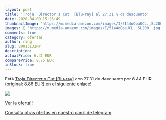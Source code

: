 ```yaml
---
layout: post
title: 'Troja  Director s Cut  [Blu-ray] al 27.31 % de descuento'
date: 2020-04-09 15:26:49
thumbnailImage: 'https://m.media-amazon.com/images/I/5144oQpaUCL._SL200_.jpg'
images: [ 'https://m.media-amazon.com/images/I/5144oQpaUCL._SL200_.jpg' ]
comments: true
category: ofertas
author: ring
slug: B0013IJ2NY
description:
actualPrice: 6.44 EUR
comparePrice: 8.86 EUR
inStock: true
---
```


Está [Troja  Director s Cut  [Blu-ray]](https://www.amazon.com/dp/B0013IJ2NY/?tag=redken08-20) con 27.31 de descuento por 6.44 EUR (original: 8.86 EUR) en el siguiente enlace!

[![](https://m.media-amazon.com/images/I/5144oQpaUCL._SL200_.jpg)](https://www.amazon.com/dp/B0013IJ2NY/?tag=redken08-20)

[Ver la oferta!!](https://www.amazon.com/dp/B0013IJ2NY/?tag=redken08-20)

[Consulta otras ofertas en nuestro canal de telegram](https://t.me/s/ofertas25)
